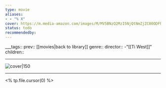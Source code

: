 ```yaml
---
type: movie
aliases:
- - "% X"
cover: https://m.media-amazon.com/images/M/MV5BNzQ2MzI5NjQtNmZjZC00ODFhLWE2MjQtNWE0NjljODc0ZGM3XkEyXkFqcGc@._V1_SX300.jpg
status: todo
recommendedby:
---
```

___tags:: prev:: [[movies|back to library]]
genre::
director:: 
  -"[[Ti West]]"
children::
___
![cover|150](https://m.media-amazon.com/images/M/MV5BNzQ2MzI5NjQtNmZjZC00ODFhLWE2MjQtNWE0NjljODc0ZGM3XkEyXkFqcGc@._V1_SX300.jpg)
___
<% tp.file.cursor(0) %>
